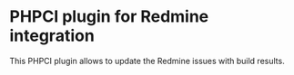 # PHPCI plugin for Redmine integration

This PHPCI plugin allows to update the Redmine issues with build results.


